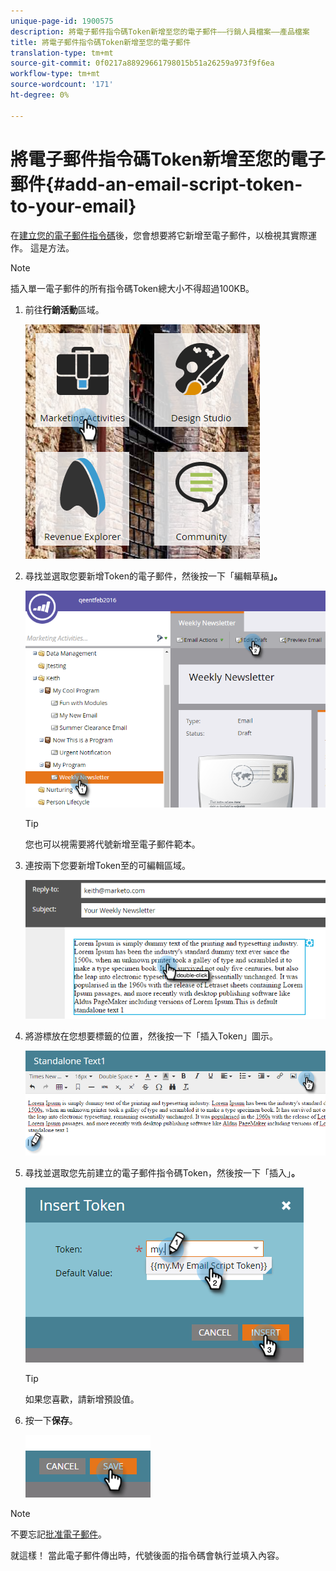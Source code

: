 ```yaml
---
unique-page-id: 1900575
description: 將電子郵件指令碼Token新增至您的電子郵件——行銷人員檔案——產品檔案
title: 將電子郵件指令碼Token新增至您的電子郵件
translation-type: tm+mt
source-git-commit: 0f0217a88929661798015b51a26259a973f9f6ea
workflow-type: tm+mt
source-wordcount: '171'
ht-degree: 0%

---
```



# 將電子郵件指令碼Token新增至您的電子郵件{#add-an-email-script-token-to-your-email}

在[建立您的電子郵件指令碼](/help/marketo/product-docs/email-marketing/general/using-tokens/create-an-email-script-token.md)後，您會想要將它新增至電子郵件，以檢視其實際運作。 這是方法。

>[!NOTE]
>
>插入單一電子郵件的所有指令碼Token總大小不得超過100KB。

1. 前往&#x200B;**行銷活動**&#x200B;區域。

   ![](assets/one-2.png)

1. 尋找並選取您要新增Token的電子郵件，然後按一下「編輯草稿&#x200B;**」。**

   ![](assets/two-2.png)

   >[!TIP]
   >
   >您也可以視需要將代號新增至電子郵件範本。

1. 連按兩下您要新增Token至的可編輯區域。

   ![](assets/three-2.png)

1. 將游標放在您想要標籤的位置，然後按一下「插入Token」圖示。

   ![](assets/four-2.png)

1. 尋找並選取您先前建立的電子郵件指令碼Token，然後按一下「插入」**。**

   ![](assets/five-1.png)

   >[!TIP]
   >
   >如果您喜歡，請新增預設值。

1. 按一下&#x200B;**保存**。

   ![](assets/six.png)

>[!NOTE]
>
>不要忘記[批准電子郵件](/help/marketo/product-docs/email-marketing/general/creating-an-email/approve-an-email.md)。

就這樣！ 當此電子郵件傳出時，代號後面的指令碼會執行並填入內容。
